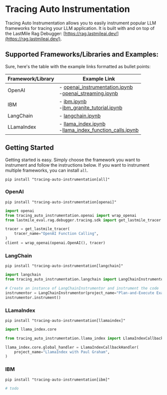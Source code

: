 # Tracing Auto Instrumentation

Tracing Auto Instrumentation allows you to easily instrument popular LLM frameworks for tracing your LLM application. It is built with and on top of the LastMile Rag Debugger: [https://rag.lastmileai.dev/](https://rag.lastmileai.dev/).

## Supported Frameworks/Libraries and Examples:

Sure, here's the table with the example links formatted as bullet points:

| Framework/Library | Example Link                                                                                                                                                                                                                                                                |
| ----------------- | --------------------------------------------------------------------------------------------------------------------------------------------------------------------------------------------------------------------------------------------------------------------------- |
| OpenAI            | - [openai_instrumentation.ipynb](https://github.com/lastmile-ai/eval-cookbook/blob/main/auto-instrumentors/openai_instrumentation.ipynb) <br /> -[openai_streaming.ipynb](https://github.com/lastmile-ai/eval-cookbook/blob/main/auto-instrumentors/openai_streaming.ipynb) |
| IBM               | - [ibm.ipynb](https://github.com/lastmile-ai/eval-cookbook/blob/main/auto-instrumentors/ibm.ipynb) <br />-[ibm_granite_tutorial.ipynb](https://github.com/lastmile-ai/eval-cookbook/blob/main/auto-instrumentors/ibm_granite_tutorial.ipynb)                                |
| LangChain         | - [langchain.ipynb](https://github.com/lastmile-ai/eval-cookbook/blob/main/auto-instrumentors/langchain.ipynb)                                                                                                                                                              |
| LLamaIndex        | - [llama_index.ipynb](https://github.com/lastmile-ai/eval-cookbook/blob/main/auto-instrumentors/llama_index.ipynb) <br />-[llama_index_function_calls.ipynb](https://github.com/lastmile-ai/eval-cookbook/blob/main/auto-instrumentors/llama_index_function_calls.ipynb)    |

## Getting Started

Getting started is easy. Simply choose the framework you want to instrument and follow the instructions below. If you want to instrument multiple frameworks, you can install `all`.

```shell
pip install "tracing-auto-instrumentation[all]"
```

### OpenAI

```shell
pip install "tracing-auto-instrumentation[openai]"
```

```python
import openai
from tracing_auto_instrumentation.openai import wrap_openai
from lastmile_eval.rag.debugger.tracing.sdk import get_lastmile_tracer

tracer = get_lastmile_tracer(
    tracer_name="OpenAI Function Calling",
)
client = wrap_openai(openai.OpenAI(), tracer)
```

### LangChain

```shell
pip install "tracing-auto-instrumentation[langchain]"
```

```python
import langchain
from tracing_auto_instrumentation.langchain import LangChainInstrumentor

# Create an instance of LangChainInstrumentor and instrument the code
instrumentor = LangChainInstrumentor(project_name="Plan-and-Execute Example")
instrumentor.instrument()
```

### LLamaIndex

```shell
pip install "tracing-auto-instrumentation[llamaindex]"
```

```python
import llama_index.core

from tracing_auto_instrumentation.llama_index import LlamaIndexCallbackHandler

llama_index.core.global_handler = LlamaIndexCallbackHandler(
    project_name="LlamaIndex with Paul Graham",
)
```

### IBM

```shell
pip install "tracing-auto-instrumentation[ibm]"
```

```python
# todo
```
